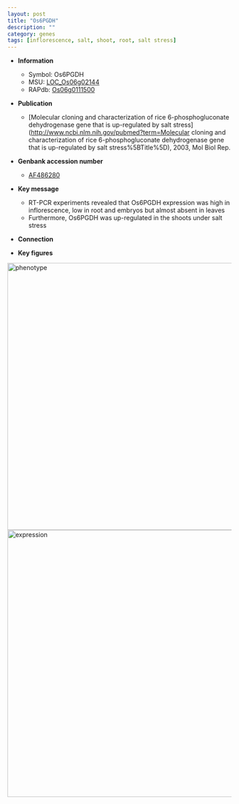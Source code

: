 ```yaml
---
layout: post
title: "Os6PGDH"
description: ""
category: genes
tags: [inflorescence, salt, shoot, root, salt stress]
---
```


* **Information**  
    + Symbol: Os6PGDH  
    + MSU: [LOC_Os06g02144](http://rice.plantbiology.msu.edu/cgi-bin/ORF_infopage.cgi?orf=LOC_Os06g02144)  
    + RAPdb: [Os06g0111500](http://rapdb.dna.affrc.go.jp/viewer/gbrowse_details/irgsp1?name=Os06g0111500)  

* **Publication**  
    + [Molecular cloning and characterization of rice 6-phosphogluconate dehydrogenase gene that is up-regulated by salt stress](http://www.ncbi.nlm.nih.gov/pubmed?term=Molecular cloning and characterization of rice 6-phosphogluconate dehydrogenase gene that is up-regulated by salt stress%5BTitle%5D), 2003, Mol Biol Rep.

* **Genbank accession number**  
    + [AF486280](http://www.ncbi.nlm.nih.gov/nuccore/AF486280)

* **Key message**  
    + RT-PCR experiments revealed that Os6PGDH expression was high in inflorescence, low in root and embryos but almost absent in leaves
    + Furthermore, Os6PGDH was up-regulated in the shoots under salt stress

* **Connection**  

* **Key figures**  
<img src="http://ricencode.github.io/images/Os6PGDH.pheno.png" alt="phenotype"  style="width: 600px;"/>

<img src="http://ricencode.github.io/images/Os6PGDH.exp.png" alt="expression"  style="width: 600px;"/>


